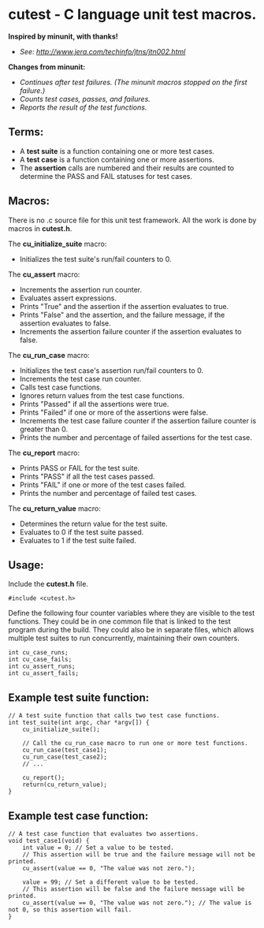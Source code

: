 # cutest - C language unit test macros.
  
**Inspired by minunit, with thanks!**<br>
* *See: http://www.jera.com/techinfo/jtns/jtn002.html*

**Changes from minunit:**
* *Continues after test failures. (The minunit macros stopped on the first failure.)*
* *Counts test cases, passes, and failures.*
* *Reports the result of the test functions.*

## Terms:
* A **test suite** is a function containing one or more test cases.
* A **test case** is a function containing one or more assertions.
* The **assertion** calls are numbered and their results are counted to determine the PASS and FAIL statuses for test cases.

## Macros:

There is no .c source file for this unit test framework.  All the work is done by macros in **cutest.h**.

The **cu_initialize_suite** macro:
* Initializes the test suite's run/fail counters to 0.

The **cu_assert** macro:
* Increments the assertion run counter.
* Evaluates assert expressions.
* Prints "True" and the assertion if the assertion evaluates to true.
* Prints "False" and the assertion, and the failure message, if the assertion evaluates to false.
* Increments the assertion failure counter if the assertion evaluates to false.

The **cu_run_case** macro:
* Initializes the test case's assertion run/fail counters to 0.
* Increments the test case run counter.
* Calls test case functions.
* Ignores return values from the test case functions.
* Prints "Passed" if all the assertions were true.
* Prints "Failed" if one or more of the assertions were false.
* Increments the test case failure counter if the assertion failure counter is greater than 0.
* Prints the number and percentage of failed assertions for the test case.

The **cu_report** macro:
* Prints PASS or FAIL for the test suite.
* Prints "PASS" if all the test cases passed.
* Prints "FAIL" if one or more of the test cases failed.
* Prints the number and percentage of failed test cases.

The **cu_return_value** macro:
* Determines the return value for the test suite.
* Evaluates to 0 if the test suite passed.
* Evaluates to 1 if the test suite failed.

## Usage:

Include the **cutest.h** file.

```
#include <cutest.h>
```

Define the following four counter variables where they are visible to the test functions.
They could be in one common file that is linked to the test program during the build.
They could also be in separate files, which allows multiple test suites to run
concurrently, maintaining their own counters.

```
int cu_case_runs;
int cu_case_fails;
int cu_assert_runs;
int cu_assert_fails;
```

## Example test suite function:

```
// A test suite function that calls two test case functions.
int test_suite(int argc, char *argv[]) {
    cu_initialize_suite();

    // Call the cu_run_case macro to run one or more test functions.
    cu_run_case(test_case1);
    cu_run_case(test_case2);
    // ...

    cu_report();
    return(cu_return_value);
}
```

## Example test case function:

```
// A test case function that evaluates two assertions.
void test_case1(void) {
    int value = 0; // Set a value to be tested.
    // This assertion will be true and the failure message will not be printed.
    cu_assert(value == 0, "The value was not zero.");
    
    value = 99; // Set a different value to be tested.
    // This assertion will be false and the failure message will be printed.
    cu_assert(value == 0, "The value was not zero."); // The value is not 0, so this assertion will fail.
}
```
